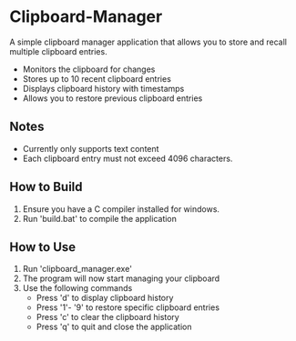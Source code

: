# Clipboard-Manager

A simple clipboard manager application that allows you to store and recall multiple clipboard entries.

- Monitors the clipboard for changes
- Stores up to 10 recent clipboard entries
- Displays clipboard history with timestamps
- Allows you to restore previous clipboard entries

## Notes

- Currently only supports text content
- Each clipboard entry must not exceed 4096 characters.

## How to Build

1. Ensure you have a C compiler installed for windows.
2. Run 'build.bat' to compile the application

## How to Use

1. Run 'clipboard_manager.exe'
2. The program will now start managing your clipboard
3. Use the following commands
   - Press 'd' to display clipboard history
   - Press '1'- '9' to restore specific clipboard entries
   - Press 'c' to clear the clipboard history
   - Press 'q' to quit and close the application
